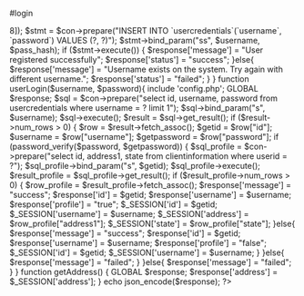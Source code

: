 #login
<?php
	$response = array();
	session_start();

	if (isset($_POST["action"]) && $_POST["action"] == "userLogin") {
		$username = htmlspecialchars($_POST["username"]);
		$password = htmlspecialchars($_POST["password"]);
		userLogin($username, $password);
		
	}
	if (isset($_POST["action"]) && $_POST["action"] == "registerUser") {
		$username = htmlspecialchars($_POST["username"]);
		$password = htmlspecialchars($_POST["password"]);
		registerUser($username, $password);
		
	}
	if (isset($_POST["action"]) && $_POST["action"] == "getAddress") {
		getAddress();
		
	}
	
	function registerUser($username, $password)
	{
		include 'config.php';
		GLOBAL $response;
		$pass_hash = password_hash($password, PASSWORD_BCRYPT, ["COST"=>8]);
		$stmt = $con->prepare("INSERT INTO `usercredentials`(`username`, `password`) VALUES (?, ?)");
		$stmt->bind_param("ss", $username, $pass_hash);

		if ($stmt->execute()) {
			$response['message'] = "User registered successfully";
			$response['status'] = "success";
			

		}else{
			
			$response['message'] = "Username exists on the system. Try again with different username.";
			$response['status'] = "failed";

		}
	}

	function userLogin($username, $password){
		include 'config.php';
		GLOBAL $response;

		$sql = $con->prepare("select id, username, password from usercredentials where username = ? limit 1");
        $sql->bind_param("s", $username);
        $sql->execute();

        $result = $sql->get_result();
        if ($result->num_rows > 0) {
            $row = $result->fetch_assoc();

            $getid = $row["id"];
          	$username = $row["username"];
          	$getpassword = $row["password"];

          	if (password_verify($password, $getpassword)) {
          		$sql_profile = $con->prepare("select id, address1, state from clientinformation where userid = ?");
		        $sql_profile->bind_param("s", $getid);
		        $sql_profile->execute();

		        $result_profile = $sql_profile->get_result();
		        if ($result_profile->num_rows > 0) {
		        	$row_profile = $result_profile->fetch_assoc();
		        	$response['message'] = "success";
	          		$response['id'] = $getid;
		            $response['username'] = $username;
		            $response['profile'] = "true";

		            $_SESSION['id'] = $getid;
		            $_SESSION['username'] = $username;
		            $_SESSION['address'] = $row_profile["address1"];
		            $_SESSION['state'] = $row_profile["state"];
		        }else{
		        	$response['message'] = "success";
	          		$response['id'] = $getid;
		            $response['username'] = $username;
		            $response['profile'] = "false";

		            $_SESSION['id'] = $getid;
		            $_SESSION['username'] = $username;

		        }

          		

          	}else{
          		$response['message'] = "failed";
          	}
          	
        }else{
        	$response['message'] = "failed";
        }
    }
    function getAddress()
	{
		GLOBAL $response;
		$response['address'] = $_SESSION['address'];

	}
    echo json_encode($response);


?>

